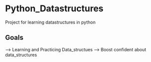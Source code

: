 # Python_Datastructures
Project for learning datastructures in python

## Goals
--> Learning and Practicing Data_structues
--> Boost confident about data_structures